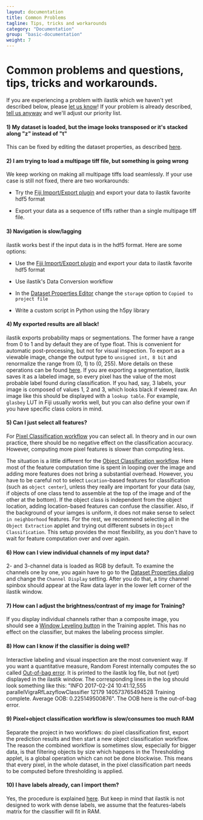 ```yaml
---
layout: documentation
title: Common Problems 
tagline: Tips, tricks and workarounds
category: "Documentation"
group: "basic-documentation"
weight: 7
---
```

# Common problems and questions, tips, tricks and workarounds.

If you are experiencing a problem with ilastik which we haven't yet described below, please [let us know]({{site.baseurl}}/community.html)! 
If your problem is already described, [tell us anyway]({{site.baseurl}}/community.html) and we'll adjust our priority list.

#### 1) My dataset is loaded, but the image looks transposed or it's stacked along "z" instead of "t"
This can be fixed by editing the dataset properties, as described [here]({{site.baseurl}}/documentation/basics/dataselection#properties).

#### 2) I am trying to load a multipage tiff file, but something is going wrong
We keep working on making all multipage tiffs load seamlessly. If your use case is still not fixed, there are two workarounds:

* Try the [Fiji Import/Export plugin]({{site.baseurl}}/documentation/fiji_export/plugin) and export your data to ilastik favorite hdf5 format

* Export your data as a sequence of tiffs rather than a single multipage tiff file.

#### 3) Navigation is slow/lagging
ilastik works best if the input data is in the hdf5 format. Here are some options:

* Use the [Fiji Import/Export plugin]({{site.baseurl}}/documentation/fiji_export/plugin) and export your data to ilastik favorite hdf5 format

* Use ilastik's Data Conversion workflow

* In the [Dataset Properties Editor]({{site.baseurl}}/documentation/basics/dataselection#properties) change the ``storage`` option to ``Copied to project file``

* Write a custom script in Python using the h5py library

#### 4) My exported results are all black!
ilastik exports probability maps or segmentations. The former have a range from 0 to 1 and by default they are of type float. This is convenient for automatic post-processing, but not for visual inspection. To export as a viewable image, change the output type to ``unsigned int, 8 bit`` and renormalize the range from (0, 1) to (0, 255). More details on these operations can be found [here]({{site.baseurl}}/documentation/basics/export#settings). If you are exporting a segmentation, ilastik saves it as a labeled image, so every pixel has the value of the most probable label found during classification. If you had, say, 3 labels, your image is composed of values 1, 2 and 3, which looks black if viewed raw. An image like this should be displayed with a ``lookup table``. For example, ``glasbey`` LUT in Fiji usually works well, but you can also define your own if you have specific class colors in mind.

#### 5) Can I just select all features?
For [Pixel Classification workflow]({{site.baseurl}}/documentation/pixelclassification/pixelclassification) you can select all. In theory and in our own practice, there should be no negative effect on the classification accuracy. However, computing more pixel features is slower than computing less.  

The situation is a little different for the [Object Classification workflow]({{site.baseurl}}/documentation/objects/objects). Here most of the feature computation time is spent in looping over the image and adding more features does not bring a substantial overhead. However, you have to be careful not to select ``Location``-based features for classification (such as ``object center``), unless they really are important for your data (say, if objects of one class tend to assemble at the top of the image and of the other at the bottom). If the object class is independent from the object location, adding location-based features can confuse the classifier. Also, if the background of your iamges is uniform, it does not make sense to select ``in neighborhood`` features. For the rest, we recommend selecting all in the ``Object Extraction`` applet and trying out different subsets in ``Object Classification``. This setup provides the most flexibility, as you don't have to wait for feature computation over and over again.

#### 6) How can I view individual channels of my input data?
2- and 3-channel data is loaded as RGB by default. To examine the channels one by one, you again have to go to the [Dataset Properties dialog]({{site.baseurl}}/documentation/basics/dataselection#properties) and change the ``Channel Display`` setting. After you do that, a tiny channel spinbox should appear at the Raw data layer in the lower left corner of the ilastik window. 

#### 7) How can I adjust the brightness/contrast of my image for Training?
If you display individual channels rather than a composite image, you should see a [Window Leveling button]({{site.baseurl}}/documentation/pixelclassification/pixelclassification#window) in the Training applet. This has no effect on the classifier, but makes the labeling process simpler.

#### 8) How can I know if the classifier is doing well?
Interactive labeling and visual inspection are the most convenient way. If you want a quantitative measure, Random Forest internally computes the so called [Out-of-bag error](http://en.wikipedia.org/wiki/Out-of-bag_error). It is printed to the ilastik log file, but not (yet) displayed in the ilastik window. The corresponding lines in the log should look something like this: "INFO 2017-02-24 10:41:12,555 parallelVigraRfLazyflowClassifier 12179 140573765494528 Training complete. Average OOB: 0.225149500876". The OOB here is the out-of-bag error. 

#### 9) Pixel+object classification workflow is slow/consumes too much RAM
Separate the project in two workflows: do pixel classification first, export the prediction results and then start a new object classification workflow. The reason the combined workflow is sometimes slow, especially for bigger data, is that filtering objects by size which happens in the Thresholding applet, is a global operation which can not be done blockwise. This means that every pixel, in the whole dataset, in the pixel classification part needs to be computed before thresholding is applied. 

#### 10) I have labels already, can I import them?
Yes, the procedure is explained [here]({{site.baseurl}}/documentation/pixelclassification/pixelclassification/#import). But keep in mind that ilastik is not designed to work with dense labels, we assume that the features-labels matrix for the classifier will fit in RAM. 
